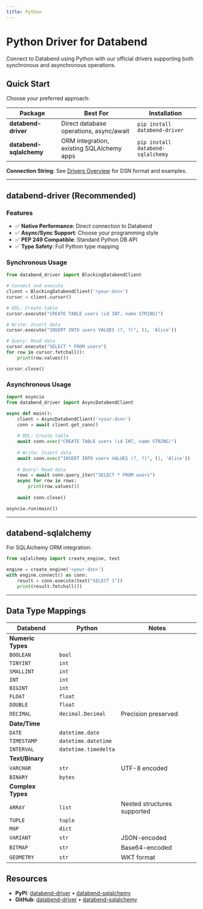 ```yaml
---
title: Python
---
```


# Python Driver for Databend

Connect to Databend using Python with our official drivers supporting both synchronous and asynchronous operations.

## Quick Start

Choose your preferred approach:

| Package | Best For | Installation |
|---------|----------|-------------|
| **databend-driver** | Direct database operations, async/await | `pip install databend-driver` |
| **databend-sqlalchemy** | ORM integration, existing SQLAlchemy apps | `pip install databend-sqlalchemy` |

**Connection String**: See [Drivers Overview](./index.md#connection-string-dsn) for DSN format and examples.

---

## databend-driver (Recommended)

### Features
- ✅ **Native Performance**: Direct connection to Databend
- ✅ **Async/Sync Support**: Choose your programming style  
- ✅ **PEP 249 Compatible**: Standard Python DB API
- ✅ **Type Safety**: Full Python type mapping

### Synchronous Usage

```python
from databend_driver import BlockingDatabendClient

# Connect and execute
client = BlockingDatabendClient('<your-dsn>')
cursor = client.cursor()

# DDL: Create table
cursor.execute("CREATE TABLE users (id INT, name STRING)")

# Write: Insert data  
cursor.execute("INSERT INTO users VALUES (?, ?)", (1, 'Alice'))

# Query: Read data
cursor.execute("SELECT * FROM users")
for row in cursor.fetchall():
    print(row.values())

cursor.close()
```

### Asynchronous Usage

```python
import asyncio
from databend_driver import AsyncDatabendClient

async def main():
    client = AsyncDatabendClient('<your-dsn>')
    conn = await client.get_conn()
    
    # DDL: Create table
    await conn.exec("CREATE TABLE users (id INT, name STRING)")
    
    # Write: Insert data
    await conn.exec("INSERT INTO users VALUES (?, ?)", (1, 'Alice'))
    
    # Query: Read data
    rows = await conn.query_iter("SELECT * FROM users")
    async for row in rows:
        print(row.values())
    
    await conn.close()

asyncio.run(main())
```

---

## databend-sqlalchemy

For SQLAlchemy ORM integration:

```python
from sqlalchemy import create_engine, text

engine = create_engine('<your-dsn>')
with engine.connect() as conn:
    result = conn.execute(text("SELECT 1"))
    print(result.fetchall())
```

---

## Data Type Mappings

| Databend | Python | Notes |
|----------|--------|-------|
| **Numeric Types** | | |
| `BOOLEAN` | `bool` | |
| `TINYINT` | `int` | |
| `SMALLINT` | `int` | |
| `INT` | `int` | |
| `BIGINT` | `int` | |
| `FLOAT` | `float` | |
| `DOUBLE` | `float` | |
| `DECIMAL` | `decimal.Decimal` | Precision preserved |
| **Date/Time** | | |
| `DATE` | `datetime.date` | |
| `TIMESTAMP` | `datetime.datetime` | |
| `INTERVAL` | `datetime.timedelta` | |
| **Text/Binary** | | |
| `VARCHAR` | `str` | UTF-8 encoded |
| `BINARY` | `bytes` | |
| **Complex Types** | | |
| `ARRAY` | `list` | Nested structures supported |
| `TUPLE` | `tuple` | |
| `MAP` | `dict` | |
| `VARIANT` | `str` | JSON-encoded |
| `BITMAP` | `str` | Base64-encoded |
| `GEOMETRY` | `str` | WKT format |

## Resources

- **PyPI**: [databend-driver](https://pypi.org/project/databend-driver/) • [databend-sqlalchemy](https://pypi.org/project/databend-sqlalchemy/)
- **GitHub**: [databend-driver](https://github.com/databendlabs/databend-py) • [databend-sqlalchemy](https://github.com/databendlabs/databend-sqlalchemy)